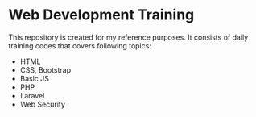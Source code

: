 # Web Development Training
This repository is created for my reference purposes. It consists of daily training codes that covers following topics:
- HTML
- CSS, Bootstrap
- Basic JS
- PHP
- Laravel
- Web Security
